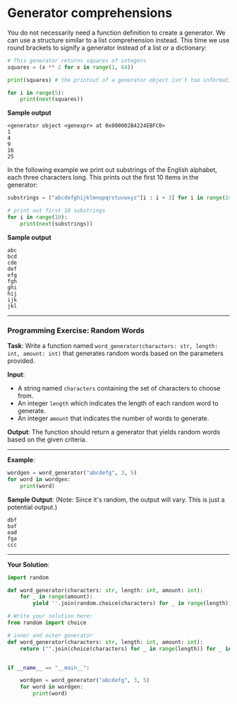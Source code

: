 # Generator comprehensions

You do not necessarily need a function definition to create a generator. We can use a structure similar to a list comprehension instead. This time we use round brackets to signify a generator instead of a list or a dictionary:

```python
# This generator returns squares of integers
squares = (x ** 2 for x in range(1, 64))

print(squares) # the printout of a generator object isn't too informative

for i in range(5):
    print(next(squares))
```

**Sample output**
```
<generator object <genexpr> at 0x000002B4224EBFC0>
1
4
9
16
25
```

In the following example we print out substrings of the English alphabet, each three characters long. This prints out the first 10 items in the generator:

```python
substrings = ("abcdefghijklmnopqrstuvwxyz"[i : i + 3] for i in range(24))

# print out first 10 substrings
for i in range(10):
    print(next(substrings))
```

**Sample output**
```
abc
bcd
cde
def
efg
fgh
ghi
hij
ijk
jkl
```

---

### **Programming Exercise: Random Words**

**Task**:
Write a function named `word_generator(characters: str, length: int, amount: int)` that generates random words based on the parameters provided.

**Input**:
- A string named `characters` containing the set of characters to choose from.
- An integer `length` which indicates the length of each random word to generate.
- An integer `amount` that indicates the number of words to generate.

**Output**: 
The function should return a generator that yields random words based on the given criteria.

---

**Example**:

```python
wordgen = word_generator("abcdefg", 3, 5)
for word in wordgen:
    print(word)
```

**Sample Output**:
(Note: Since it's random, the output will vary. This is just a potential output.)
```
dbf
baf
ead
fga
ccc
```

---

**Your Solution**:

```python
import random

def word_generator(characters: str, length: int, amount: int):
    for _ in range(amount):
        yield ''.join(random.choice(characters) for _ in range(length))
```

```python
# Write your solution here:
from random import choice

# inner and outer generator 
def word_generator(characters: str, length: int, amount: int):
    return ("".join(choice(characters) for _ in range(length)) for _ in range(amount))


if __name__ == "__main__":

    wordgen = word_generator("abcdefg", 3, 5)
    for word in wordgen:
        print(word)
```
